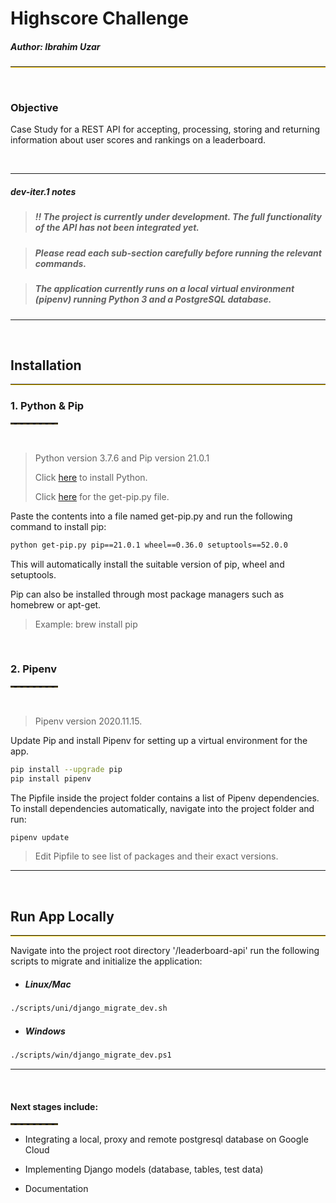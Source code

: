 # **Highscore Challenge**

##### _Author: Ibrahim Uzar_

<hr style="border-bottom: 1px solid #ffcc00;">
<br/>

### Objective

Case Study for a REST API for accepting, processing, storing and returning information about user scores and rankings on a leaderboard.

<br/>
<hr>

##### **dev-iter.1 notes**

> ##### !! The project is currently under development. The full functionality of the API has not been integrated yet.

> ##### Please read each sub-section carefully before running the relevant commands.

> ##### The application currently runs on a local virtual environment (pipenv) running Python 3 and a PostgreSQL database.

<hr>
<br/>

## **Installation**

<hr style="border-bottom: 1px solid rgb(255, 204, 0);">

### **1. Python & Pip**

<hr style="width: 15%;margin-left:0;border-bottom: 2px dashed rgba(255, 204, 0, 0.2);">
<br/>

> Python version 3.7.6 and Pip version 21.0.1
>
> Click [here][python] to install Python.
>
> Click [here][pip] for the get-pip.py file.

Paste the contents into a file named get-pip.py and run the following command to install pip:

```bash
python get-pip.py pip==21.0.1 wheel==0.36.0 setuptools==52.0.0
```

This will automatically install the suitable version of pip, wheel and setuptools.

Pip can also be installed through most package managers such as homebrew or apt-get.

> Example: brew install pip

[python]: https://www.python.org/downloads/release/python-376/
[pip]: https://bootstrap.pypa.io/get-pip.py

<br/>

### 2. Pipenv

<hr style="width: 15%;margin-left:0;border-bottom: 2px dashed rgba(255, 204, 0, 0.2);">
<br/>

> Pipenv version 2020.11.15.

Update Pip and install Pipenv for setting up a virtual environment for the app.

```bash
pip install --upgrade pip
pip install pipenv
```

The Pipfile inside the project folder contains a list of Pipenv dependencies. To install dependencies automatically, navigate into the project folder and run:

```bash
pipenv update
```

> Edit Pipfile to see list of packages and their exact versions.

<hr>
<br/>

## **Run App Locally**

<hr style="border-bottom: 1px solid rgb(255, 204, 0);">

Navigate into the project root directory '/leaderboard-api' run the following scripts to migrate and initialize the application:

- ##### Linux/Mac

```bash
./scripts/uni/django_migrate_dev.sh
```

- ##### Windows

```bash
./scripts/win/django_migrate_dev.ps1
```

<hr>
<br/>

#### Next stages include:

<hr style="width: 15%;margin-left:0;border-bottom: 2px dashed rgba(255, 204, 0, 0.2);">

- Integrating a local, proxy and remote postgresql database on Google Cloud

- Implementing Django models (database, tables, test data)

- Documentation

<!--

## 3. Docker

Dockerfile inside the project folder contains instructions for setting up a Docker container on supported instances.

> ##### The following code requires [Docker][docker] to be installed locally

[docker]: https://docs.docker.com/get-docker/

To build a Docker image from Dockerfile use:

- ##### Linux/Mac:

```bash
./scripts/uni/docker_build.sh
```

- Windows:

```bash
./scripts/win/docker_build.ps1
```

To build and push a Docker image to remote container use:
>Edit script to add remote host address first
+ Linux/Mac:
```bash
./scripts/uni/docker_build_push.sh
```
+ Windows:
```bash
./scripts/win/docker_build_push.ps1
```

To start the container use:

- Linux/Mac:

```bash
./scripts/uni/docker-run.sh
```

- Windows:

```bash
./scripts/win/docker-run.ps1
```

This will start a Docker container on port 8888 using production settings.

> App entrypoint is '0.0.0.0:8888/leaderboard' on local installations

## **Usage**

To be updated !
-->
